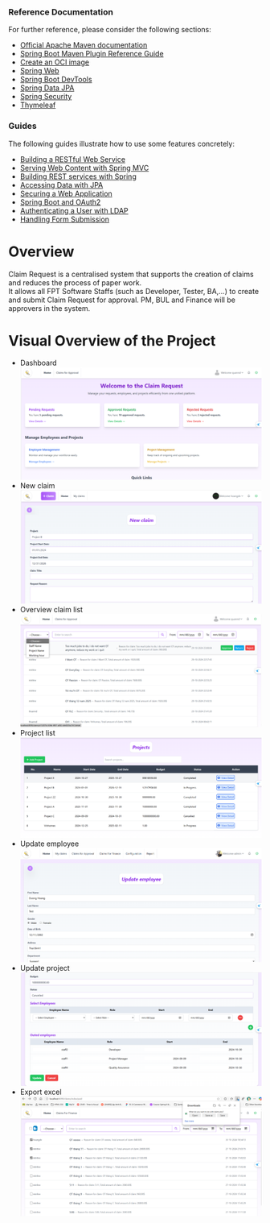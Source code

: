 ### Reference Documentation
For further reference, please consider the following sections:

* [Official Apache Maven documentation](https://maven.apache.org/guides/index.html)
* [Spring Boot Maven Plugin Reference Guide](https://docs.spring.io/spring-boot/3.3.4/maven-plugin)
* [Create an OCI image](https://docs.spring.io/spring-boot/3.3.4/maven-plugin/build-image.html)
* [Spring Web](https://docs.spring.io/spring-boot/docs/3.3.4/reference/htmlsingle/index.html#web)
* [Spring Boot DevTools](https://docs.spring.io/spring-boot/docs/3.3.4/reference/htmlsingle/index.html#using.devtools)
* [Spring Data JPA](https://docs.spring.io/spring-boot/docs/3.3.4/reference/htmlsingle/index.html#data.sql.jpa-and-spring-data)
* [Spring Security](https://docs.spring.io/spring-boot/docs/3.3.4/reference/htmlsingle/index.html#web.security)
* [Thymeleaf](https://docs.spring.io/spring-boot/docs/3.3.4/reference/htmlsingle/index.html#web.servlet.spring-mvc.template-engines)

### Guides
The following guides illustrate how to use some features concretely:

* [Building a RESTful Web Service](https://spring.io/guides/gs/rest-service/)
* [Serving Web Content with Spring MVC](https://spring.io/guides/gs/serving-web-content/)
* [Building REST services with Spring](https://spring.io/guides/tutorials/rest/)
* [Accessing Data with JPA](https://spring.io/guides/gs/accessing-data-jpa/)
* [Securing a Web Application](https://spring.io/guides/gs/securing-web/)
* [Spring Boot and OAuth2](https://spring.io/guides/tutorials/spring-boot-oauth2/)
* [Authenticating a User with LDAP](https://spring.io/guides/gs/authenticating-ldap/)
* [Handling Form Submission](https://spring.io/guides/gs/handling-form-submission/)

# Overview
Claim Request is a centralised system that supports the creation of claims and reduces the process of
paper work.  
It allows all FPT Software Staffs (such as Developer, Tester, BA,…) to create and submit Claim Request
for approval. PM, BUL and Finance will be approvers in the system.   

# Visual Overview of the Project
* Dashboard
![dashboard.png](src%2Fmain%2Fresources%2Fproject_images%2Fdashboard.png)
* New claim
![new_claim.png](src%2Fmain%2Fresources%2Fproject_images%2Fnew_claim.png)
* Overview claim list
![project_image.png](src%2Fmain%2Fresources%2Fproject_images%2Fproject_image.png)
* Project list
![project_list.png](src%2Fmain%2Fresources%2Fproject_images%2Fproject_list.png)
* Update employee
![update_employ.png](src%2Fmain%2Fresources%2Fproject_images%2Fupdate_employ.png)
* Update project
![update_project.png](src%2Fmain%2Fresources%2Fproject_images%2Fupdate_project.png)
* Export excel
![exportExcel.png](src%2Fmain%2Fresources%2Fproject_images%2FexportExcel.png)




